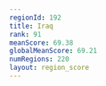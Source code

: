 ```yaml
---
regionId: 192
title: Iraq
rank: 91
meanScore: 69.38
globalMeanScore: 69.21
numRegions: 220
layout: region_score
---
```

